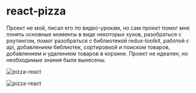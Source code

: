 # react-pizza

Проект не мой, писал его по видео-урокам, но сам проект помог мне понять основные моменты в виде некоторых хуков, разобраться с роутингом, помог разобраться с библиотекой redux-toolkit, работой с api, добавлением библиотек, сортировкой и поиском товаров, добавлением и удалением товаров в корзине. Проект не идеален, но необходимые знания были вынесены. 

![pizza-react](https://github.com/fullnamemillie/react-pizza/blob/main/react-pizza.png)

![pizza-react](https://github.com/fullnamemillie/react-pizza/blob/main/react-pizza-2.png)
